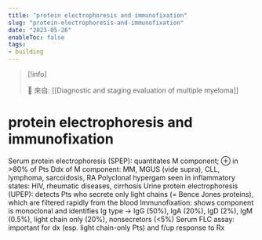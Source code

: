 ```yaml
---
title: "protein electrophoresis and immunofixation"
slug: "protein-electrophoresis-and-immunofixation"
date: "2023-05-26"
enableToc: false
tags:
- building
---
```


> [!info]
>
> 🌱 來自: [[Diagnostic and staging evaluation of multiple myeloma]]

# protein electrophoresis and immunofixation


Serum protein electrophoresis (SPEP): quantitates M component; ⊕ in >80% of Pts
Ddx of M component: MM, MGUS (vide supra), CLL, lymphoma, sarcoidosis, RA Polyclonal hypergam seen in inflammatory states: HIV, rheumatic diseases, cirrhosis
Urine protein electrophoresis (UPEP): detects Pts who secrete only light chains (= Bence Jones proteins), which are filtered rapidly from the blood
Immunofixation: shows component is monoclonal and identifies Ig type → IgG (50%), IgA (20%), IgD (2%), IgM (0.5%), light chain only (20%), nonsecretors (<5%)
Serum FLC assay: important for dx (esp. light chain-only Pts) and f/up response to Rx
